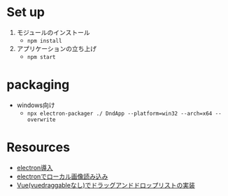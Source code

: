 # Set up
1. モジュールのインストール
    * `npm install`
2. アプリケーションの立ち上げ
    * `npm start`

# packaging
* windows向け
    * `npx electron-packager ./ DndApp --platform=win32 --arch=x64 --overwrite`


# Resources
* [electron導入](https://blog.capilano-fw.com/?p=2054)
* [electronでローカル画像読み込み](https://blog.capilano-fw.com/?p=2373)
* [Vue(vuedraggableなし)でドラッグアンドドロップリストの実装](https://reffect.co.jp/vue/vue-js-drag-drop-columns)